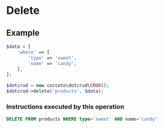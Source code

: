 # Delete

## Example

```php
$data = [
    'where' => [
        'type' => 'sweet',
        'name' => 'candy', 
    ],
];

$dotcrud = new coccoto\dotcrud\CRUD();
$dotcrud->delete('products', $data);
```

### Instructions executed by this operation

```sql
DELETE FROM products WHERE type='sweet' AND name='candy'
```